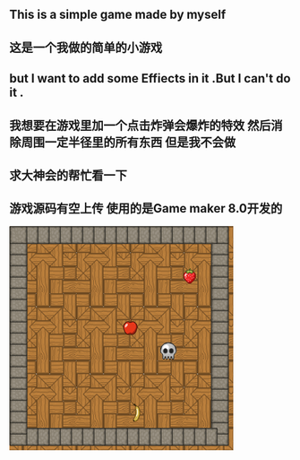 ## This is a simple game made by myself 
## 这是一个我做的简单的小游戏
## but I want to add some Effiects in it .But I can't do it .
## 我想要在游戏里加一个点击炸弹会爆炸的特效 然后消除周围一定半径里的所有东西 但是我不会做
## 求大神会的帮忙看一下 
## 游戏源码有空上传 使用的是Game maker 8.0开发的
<img src="game.png" alt="游戏截图">